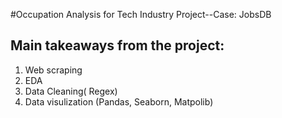 #Occupation Analysis for Tech Industry Project--Case: JobsDB

## Main takeaways from the project: 
  1. Web scraping 
  2. EDA
  3. Data Cleaning( Regex)  
  4. Data visulization (Pandas, Seaborn, Matpolib)
